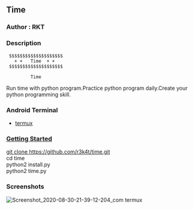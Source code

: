 <h2>Time</h2>

### Author : RKT ###

### Description ###

   
     $$$$$$$$$$$$$$$$$$$$
       + +   Time  + +
     $$$$$$$$$$$$$$$$$$$$

             Time

Run time with python program.Practice python program daily.Create your python programming skill.

### Android Terminal ###

<ul>
<li><a href="https://termux.com">termux</li>
</ul>

### Getting Started ###

git clone https://github.com/r3k4t/time.git
<br>
cd time
<br>
python2 install.py
<br>
python2 time.py

### Screenshots ###

![Screenshot_2020-08-30-21-39-12-204_com termux](https://user-images.githubusercontent.com/69615463/91663493-f9b7e400-eb0a-11ea-887e-c5463297ce53.jpg)


